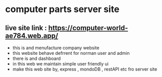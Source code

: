 # computer parts server site

## live site link : https://computer-world-ae784.web.app/

- this is and menufacture company website
- this website behave defrrent for norman user and admin
- there is and dashboard 
- in this web we maintain simple user friendly ui 
- make this web site by, express , mondoDB , restAPI etc fro server  site
